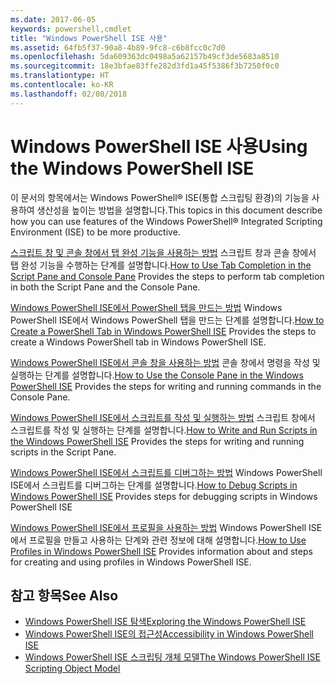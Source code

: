 ```yaml
---
ms.date: 2017-06-05
keywords: powershell,cmdlet
title: "Windows PowerShell ISE 사용"
ms.assetid: 64fb5f37-90a8-4b89-9fc8-c6b8fcc0c7d0
ms.openlocfilehash: 5da609363dc0498a5a62157b49cf3de5683a8510
ms.sourcegitcommit: 18e3bfae83ffe282d3fd1a45f5386f3b7250f0c0
ms.translationtype: HT
ms.contentlocale: ko-KR
ms.lasthandoff: 02/08/2018
---
```

# <a name="using-the-windows-powershell-ise"></a><span data-ttu-id="c8891-103">Windows PowerShell ISE 사용</span><span class="sxs-lookup"><span data-stu-id="c8891-103">Using the Windows PowerShell ISE</span></span>
<span data-ttu-id="c8891-104">이 문서의 항목에서는 Windows PowerShell® ISE(통합 스크립팅 환경)의 기능을 사용하여 생산성을 높이는 방법을 설명합니다.</span><span class="sxs-lookup"><span data-stu-id="c8891-104">This topics in this document describe how you can use features of the Windows PowerShell® Integrated Scripting Environment (ISE) to be more productive.</span></span>

<span data-ttu-id="c8891-105">[스크립트 창 및 콘솔 창에서 탭 완성 기능을 사용하는 방법](How-to-Use-Tab-Completion-in-the-Script-Pane-and-Console-Pane.md) 스크립트 창과 콘솔 창에서 탭 완성 기능을 수행하는 단계를 설명합니다.</span><span class="sxs-lookup"><span data-stu-id="c8891-105">[How to Use Tab Completion in the Script Pane and Console Pane](How-to-Use-Tab-Completion-in-the-Script-Pane-and-Console-Pane.md) Provides the steps to perform tab completion in both the Script Pane and the Console Pane.</span></span>

<span data-ttu-id="c8891-106">[Windows PowerShell ISE에서 PowerShell 탭을 만드는 방법](How-to-Create-a-PowerShell-Tab-in-Windows-PowerShell-ISE.md) Windows PowerShell ISE에서 Windows PowerShell 탭을 만드는 단계를 설명합니다.</span><span class="sxs-lookup"><span data-stu-id="c8891-106">[How to Create a PowerShell Tab in Windows PowerShell ISE](How-to-Create-a-PowerShell-Tab-in-Windows-PowerShell-ISE.md) Provides the steps to create a Windows PowerShell tab in Windows PowerShell ISE.</span></span>

<span data-ttu-id="c8891-107">[Windows PowerShell ISE에서 콘솔 창을 사용하는 방법](How-to-Use-the-Console-Pane-in-the-Windows-PowerShell-ISE.md) 콘솔 창에서 명령을 작성 및 실행하는 단계를 설명합니다.</span><span class="sxs-lookup"><span data-stu-id="c8891-107">[How to Use the Console Pane in the Windows PowerShell ISE](How-to-Use-the-Console-Pane-in-the-Windows-PowerShell-ISE.md) Provides the steps for writing and running commands in the Console Pane.</span></span>

<span data-ttu-id="c8891-108">[Windows PowerShell ISE에서 스크립트를 작성 및 실행하는 방법](How-to-Write-and-Run-Scripts-in-the-Windows-PowerShell-ISE.md) 스크립트 창에서 스크립트를 작성 및 실행하는 단계를 설명합니다.</span><span class="sxs-lookup"><span data-stu-id="c8891-108">[How to Write and Run Scripts in the Windows PowerShell ISE](How-to-Write-and-Run-Scripts-in-the-Windows-PowerShell-ISE.md) Provides the steps for writing and running scripts in the Script Pane.</span></span>

<span data-ttu-id="c8891-109">[Windows PowerShell ISE에서 스크립트를 디버그하는 방법](How-to-Debug-Scripts-in-Windows-PowerShell-ISE.md) Windows PowerShell ISE에서 스크립트를 디버그하는 단계를 설명합니다.</span><span class="sxs-lookup"><span data-stu-id="c8891-109">[How to Debug Scripts in Windows PowerShell ISE](How-to-Debug-Scripts-in-Windows-PowerShell-ISE.md) Provides steps for debugging scripts in Windows PowerShell ISE</span></span>

<span data-ttu-id="c8891-110">[Windows PowerShell ISE에서 프로필을 사용하는 방법](How-to-Use-Profiles-in-Windows-PowerShell-ISE.md) Windows PowerShell ISE에서 프로필을 만들고 사용하는 단계와 관련 정보에 대해 설명합니다.</span><span class="sxs-lookup"><span data-stu-id="c8891-110">[How to Use Profiles in Windows PowerShell ISE](How-to-Use-Profiles-in-Windows-PowerShell-ISE.md) Provides information about and steps for creating and using profiles in Windows PowerShell ISE.</span></span>

## <a name="see-also"></a><span data-ttu-id="c8891-111">참고 항목</span><span class="sxs-lookup"><span data-stu-id="c8891-111">See Also</span></span>
- [<span data-ttu-id="c8891-112">Windows PowerShell ISE 탐색</span><span class="sxs-lookup"><span data-stu-id="c8891-112">Exploring the Windows PowerShell ISE</span></span>](../../getting-started/fundamental/Exploring-the-Windows-PowerShell-ISE.md)
- [<span data-ttu-id="c8891-113">Windows PowerShell ISE의 접근성</span><span class="sxs-lookup"><span data-stu-id="c8891-113">Accessibility in Windows PowerShell ISE</span></span>](../../setup/Accessibility-in-Windows-PowerShell-ISE.md)
- [<span data-ttu-id="c8891-114">Windows PowerShell ISE 스크립팅 개체 모델</span><span class="sxs-lookup"><span data-stu-id="c8891-114">The Windows PowerShell ISE Scripting Object Model</span></span>](https://technet.microsoft.com/en-us/library/69b047d0-da79-413e-b948-8e45d05d1f85)

